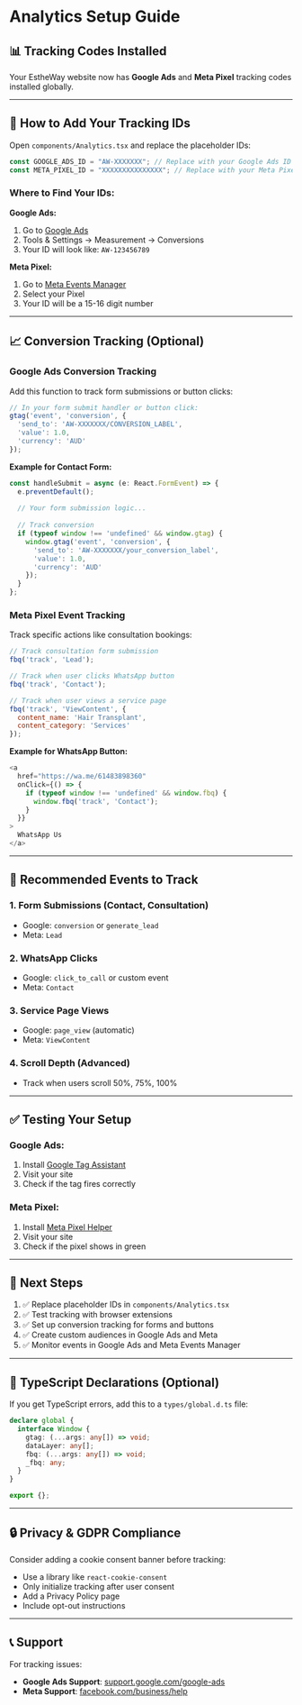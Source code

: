 # Analytics Setup Guide

## 📊 Tracking Codes Installed

Your EstheWay website now has **Google Ads** and **Meta Pixel** tracking codes installed globally.

---

## 🔧 How to Add Your Tracking IDs

Open `components/Analytics.tsx` and replace the placeholder IDs:

```typescript
const GOOGLE_ADS_ID = "AW-XXXXXXX"; // Replace with your Google Ads ID
const META_PIXEL_ID = "XXXXXXXXXXXXXXX"; // Replace with your Meta Pixel ID
```

### Where to Find Your IDs:

**Google Ads:**
1. Go to [Google Ads](https://ads.google.com/)
2. Tools & Settings → Measurement → Conversions
3. Your ID will look like: `AW-123456789`

**Meta Pixel:**
1. Go to [Meta Events Manager](https://business.facebook.com/events_manager)
2. Select your Pixel
3. Your ID will be a 15-16 digit number

---

## 📈 Conversion Tracking (Optional)

### Google Ads Conversion Tracking

Add this function to track form submissions or button clicks:

```javascript
// In your form submit handler or button click:
gtag('event', 'conversion', {
  'send_to': 'AW-XXXXXXX/CONVERSION_LABEL',
  'value': 1.0,
  'currency': 'AUD'
});
```

**Example for Contact Form:**
```typescript
const handleSubmit = async (e: React.FormEvent) => {
  e.preventDefault();
  
  // Your form submission logic...
  
  // Track conversion
  if (typeof window !== 'undefined' && window.gtag) {
    window.gtag('event', 'conversion', {
      'send_to': 'AW-XXXXXXX/your_conversion_label',
      'value': 1.0,
      'currency': 'AUD'
    });
  }
};
```

### Meta Pixel Event Tracking

Track specific actions like consultation bookings:

```javascript
// Track consultation form submission
fbq('track', 'Lead');

// Track when user clicks WhatsApp button
fbq('track', 'Contact');

// Track when user views a service page
fbq('track', 'ViewContent', {
  content_name: 'Hair Transplant',
  content_category: 'Services'
});
```

**Example for WhatsApp Button:**
```typescript
<a 
  href="https://wa.me/61483898360"
  onClick={() => {
    if (typeof window !== 'undefined' && window.fbq) {
      window.fbq('track', 'Contact');
    }
  }}
>
  WhatsApp Us
</a>
```

---

## 🎯 Recommended Events to Track

### 1. **Form Submissions** (Contact, Consultation)
- Google: `conversion` or `generate_lead`
- Meta: `Lead`

### 2. **WhatsApp Clicks**
- Google: `click_to_call` or custom event
- Meta: `Contact`

### 3. **Service Page Views**
- Google: `page_view` (automatic)
- Meta: `ViewContent`

### 4. **Scroll Depth** (Advanced)
- Track when users scroll 50%, 75%, 100%

---

## ✅ Testing Your Setup

### Google Ads:
1. Install [Google Tag Assistant](https://chrome.google.com/webstore/detail/tag-assistant-legacy-by-g/kejbdjndbnbjgmefkgdddjlbokphdefk)
2. Visit your site
3. Check if the tag fires correctly

### Meta Pixel:
1. Install [Meta Pixel Helper](https://chrome.google.com/webstore/detail/meta-pixel-helper/fdgfkebogiimcoedlicjlajpkdmockpc)
2. Visit your site
3. Check if the pixel shows in green

---

## 🚀 Next Steps

1. ✅ Replace placeholder IDs in `components/Analytics.tsx`
2. ✅ Test tracking with browser extensions
3. ✅ Set up conversion tracking for forms and buttons
4. ✅ Create custom audiences in Google Ads and Meta
5. ✅ Monitor events in Google Ads and Meta Events Manager

---

## 📝 TypeScript Declarations (Optional)

If you get TypeScript errors, add this to a `types/global.d.ts` file:

```typescript
declare global {
  interface Window {
    gtag: (...args: any[]) => void;
    dataLayer: any[];
    fbq: (...args: any[]) => void;
    _fbq: any;
  }
}

export {};
```

---

## 🔒 Privacy & GDPR Compliance

Consider adding a cookie consent banner before tracking:
- Use a library like `react-cookie-consent`
- Only initialize tracking after user consent
- Add a Privacy Policy page
- Include opt-out instructions

---

## 📞 Support

For tracking issues:
- **Google Ads Support**: [support.google.com/google-ads](https://support.google.com/google-ads)
- **Meta Support**: [facebook.com/business/help](https://www.facebook.com/business/help)

